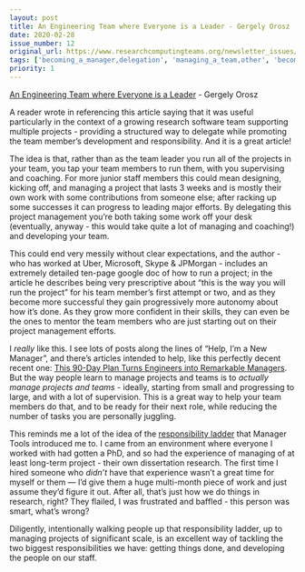 ```yaml
---
layout: post
title: An Engineering Team where Everyone is a Leader - Gergely Orosz
date: 2020-02-28
issue_number: 12
original_url: https://www.researchcomputingteams.org/newsletter_issues/0012
tags: ['becoming_a_manager,delegation', 'managing_a_team,other', 'becoming_a_manager,coaching']
priority: 1
---
```


<!-- markdownlint-disable MD033 -->
<!-- markdownlint-disable MD041 -->
<!-- markdownlint-disable MD049 -->

[An Engineering Team where Everyone is a Leader](https://blog.pragmaticengineer.com/a-team-where-everyone-is-a-leader/) - Gergely Orosz

A reader wrote in referencing this article saying that it was useful particularly in the context of a growing research software team supporting multiple projects - providing a structured way to delegate while promoting the team member’s development and responsibility.  And it is a great article!

The idea is that, rather than as the team leader you run all of the projects in your team, you tap your team members to run them, with you supervising and coaching.  For more junior staff members this could mean designing, kicking off, and managing a project that lasts 3 weeks and is mostly their own work with some contributions from someone else; after racking up some successes it can progress to leading major efforts.  By delegating this project management you’re both taking some work off your desk (eventually, anyway - this would take quite a lot of managing and coaching!) and developing your team.

This could end very messily without clear expectations, and the author - who has worked at Uber, Microsoft, Skype & JPMorgan - includes an extremely detailed ten-page google doc of how to run a project; in the article he describes being very prescriptive about “this is the way you will run the project” for his team member’s first attempt or two, and as they become more successful they gain progressively more autonomy about how it’s done.  As they grow more confident in their skills, they can even be the ones to mentor the team members who are just starting out on their project management efforts.

I *really* like this.  I see lots of posts along the lines of “Help, I’m a New Manager”, and there’s articles intended to help, like this perfectly decent recent one: [This 90-Day Plan Turns Engineers into Remarkable Managers](https://firstround.com/review/this-90-day-plan-turns-engineers-into-remarkable-managers/).  But the way people learn to manage projects and teams is to *actually manage projects and teams* - ideally, starting from small and progressing to large, and with a lot of supervision.  This is a great way to help your team members do that, and to be ready for their next role, while reducing the number of tasks you are personally juggling.

This reminds me a lot of the idea of the [responsibility ladder](https://www.manager-tools.com/2017/02/teaching-decision-making-responsibility-ladder-part-1) that Manager Tools introduced me to.  I came from an environment where everyone I worked with had gotten a PhD, and so had the experience of managing of at least long-term project - their own dissertation research.  The first time I hired someone who *didn’t* have that experience wasn’t a great time for myself or them — I’d give them a huge multi-month piece of work and just assume they’d figure it out.  After all, that’s just how we do things in research, right?  They flailed, I was frustrated and baffled - this person was smart, what’s wrong?

Diligently, intentionally walking people up that responsibility ladder, up to managing projects of significant scale, is an excellent way of tackling the two biggest responsibilities we have: getting things done, and developing the people on our staff.
